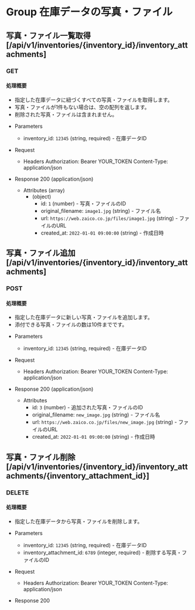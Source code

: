 # Group 在庫データの写真・ファイル

## 写真・ファイル一覧取得 [/api/v1/inventories/{inventory_id}/inventory_attachments]
### GET
#### 処理概要
* 指定した在庫データに紐づくすべての写真・ファイルを取得します。
* 写真・ファイルが1件もない場合は、空の配列を返します。
* 削除された写真・ファイルは含まれません。

+ Parameters
    + inventory_id: `12345` (string, required) - 在庫データID

+ Request
    + Headers
            Authorization: Bearer YOUR_TOKEN
            Content-Type: application/json

+ Response 200 (application/json)
    + Attributes (array)
        + (object)
            + id: `1` (number) - 写真・ファイルのID
            + original_filename: `image1.jpg` (string) - ファイル名
            + url: `https://web.zaico.co.jp/files/image1.jpg` (string) - ファイルのURL
            + created_at: `2022-01-01 09:00:00` (string) - 作成日時

## 写真・ファイル追加 [/api/v1/inventories/{inventory_id}/inventory_attachments]
### POST
#### 処理概要
* 指定した在庫データに新しい写真・ファイルを追加します。
* 添付できる写真・ファイルの数は10件までです。

+ Parameters
    + inventory_id: `12345` (string, required) - 在庫データID

+ Request
    + Headers
            Authorization: Bearer YOUR_TOKEN
            Content-Type: application/json

+ Response 200 (application/json)
    + Attributes
        + id: `3` (number) - 追加された写真・ファイルのID
        + original_filename: `new_image.jpg` (string) - ファイル名
        + url: `https://web.zaico.co.jp/files/new_image.jpg` (string) - ファイルのURL
        + created_at: `2022-01-01 09:00:00` (string) - 作成日時

## 写真・ファイル削除 [/api/v1/inventories/{inventory_id}/inventory_attachments/{inventory_attachment_id}]
### DELETE
#### 処理概要
* 指定した在庫データから写真・ファイルを削除します。

+ Parameters
    + inventory_id: `12345` (string, required) - 在庫データID
    + inventory_attachment_id: `6789` (integer, required) - 削除する写真・ファイルのID

+ Request
    + Headers
            Authorization: Bearer YOUR_TOKEN
            Content-Type: application/json

+ Response 200
